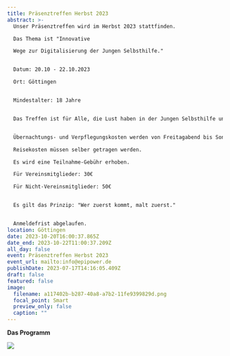 ```yaml
---
title: Präsenztreffen Herbst 2023
abstract: >-
  Unser Präsenztreffen wird im Herbst 2023 stattfinden. 

  Das Thema ist "Innovative

  Wege zur Digitalisierung der Jungen Selbsthilfe."


  Datum: 20.10 - 22.10.2023

  Ort: Göttingen


  Mindestalter: 18 Jahre


  Das Treffen ist für Alle, die Lust haben in der Jungen Selbsthilfe und im Verein mitzuhelfen und etwas zu bewirken. Es wird ein gemütliches Arbeitswochenende mit ausreichend Pausen und einer Gemeinschaftsaktivität (Escape Room).


  Übernachtungs- und Verpflegungskosten werden von Freitagabend bis Sonntagmittag übernommen. 

  Reisekosten müssen selber getragen werden.

  Es wird eine Teilnahme-Gebühr erhoben. 

  Für Vereinsmitglieder: 30€

  Für Nicht-Vereinsmitglieder: 50€


  Es gilt das Prinzip: "Wer zuerst kommt, malt zuerst."


  Anmeldefrist abgelaufen.
location: Göttingen
date: 2023-10-20T16:00:37.865Z
date_end: 2023-10-22T11:00:37.209Z
all_day: false
event: Präsenztreffen Herbst 2023
event_url: mailto:info@epipower.de
publishDate: 2023-07-17T14:16:05.409Z
draft: false
featured: false
image:
  filename: a117402b-b287-40a8-a7b2-11fe9399829d.png
  focal_point: Smart
  preview_only: false
  caption: ""
---
```

**D﻿as Programm**

![](unbenannt.png)